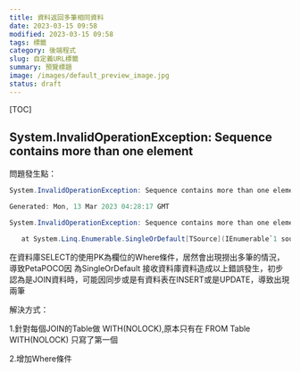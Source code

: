 ```yaml
---
title: 資料返回多筆相同資料
date: 2023-03-15 09:58
modified: 2023-03-15 09:58
tags: 標籤
category: 後端程式
slug: 自定義URL標籤
summary: 預覽標題
image: /images/default_preview_image.jpg
status: draft
---
```


[TOC]

## System.InvalidOperationException: Sequence contains more than one element

問題發生點：

```c#
System.InvalidOperationException: Sequence contains more than one element

Generated: Mon, 13 Mar 2023 04:28:17 GMT

System.InvalidOperationException: Sequence contains more than one element

   at System.Linq.Enumerable.SingleOrDefault[TSource](IEnumerable`1 source)
```


在資料庫SELECT的使用PK為欄位的Where條件，居然會出現撈出多筆的情況，導致PetaPOCO因 為SingleOrDefault 接收資料庫資料造成以上錯誤發生，初步認為是JOIN資料時，可能因同步或是有資料表在INSERT或是UPDATE，導致出現兩筆

解決方式：

1.針對每個JOIN的Table做 WITH(NOLOCK),原本只有在 FROM Table WITH(NOLOCK) 只寫了第一個

2.增加Where條件